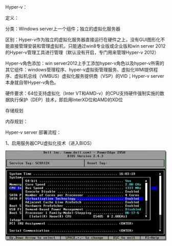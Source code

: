 Hyper-v：

定义：

分类：Windows server上一个组件；独立的虚拟化服务器

区别：Hyper-v作为独立的虚拟化服务器直接运行在硬件之上，没有GUI图形化不能直接管理安装和管理虚拟机，只能通过win8专业版或企业版和win server 2012 的Hyper-v管理工具进行管理（默认没有开启，专门用来管理Hyper-v 2012）

Hyper-v角色添加：win server2012上手工添加hyper-v角色以及hyper-v所需的其它组件：windows管理程序、hyper-v虚拟街管理服务、虚拟化WMI提供程序、虚拟机总线（VMBUS）虚拟化服务提供商（VSP）的VID；Hyper-v server本身就自带Hyper-v角色。

硬件要求：64位支持虚拟化（Inter VT和AMD-v）的CPU支持硬件强制实施的数据执行保护（DEP）技术，即启用InterXD位和AMD的XD位

存储规划

内存规划：

Hyper-v server 部署流程：

1、启用服务器CPU虚拟化技术（进入BIOS）

![](/assets/启用CPU虚拟化.png)



